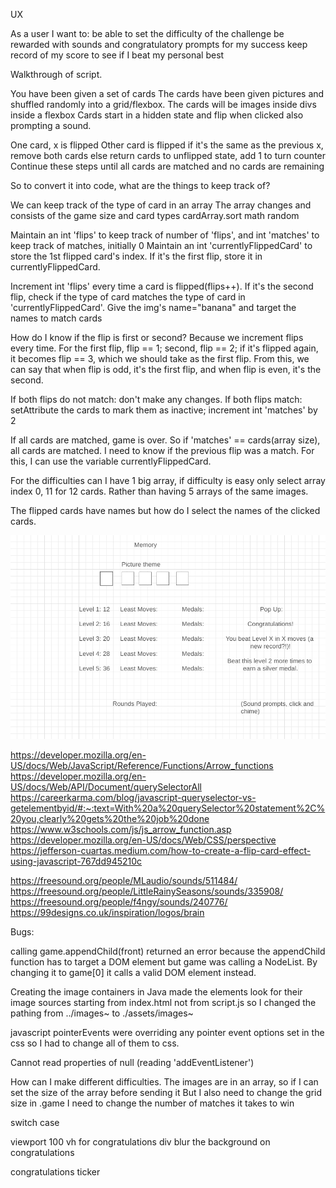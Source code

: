 UX

As a user I want to:
be able to set the difficulty of the challenge
be rewarded with sounds and congratulatory prompts for my success
keep record of my score to see if I beat my personal best 

Walkthrough of script.

You have been given a set of cards
The cards have been given pictures and shuffled randomly into a grid/flexbox.
The cards will be images inside divs inside a flexbox
Cards start in a hidden state and flip when clicked also prompting a sound.

One card, x is flipped
Other card is flipped
    if it's the same as the previous x, remove both cards
        else return cards to unflipped state, add 1 to turn counter
Continue these steps until all cards are matched and no cards are remaining

So to convert it into code, what are the things to keep track of?

We can keep track of the type of card in an array
The array changes and consists of the game size and card types
cardArray.sort math random

Maintain an int 'flips' to keep track of number of 'flips', and int 'matches' to keep track of matches, initially 0
Maintain an int 'currentlyFlippedCard' to store the 1st flipped card's index.
If it's the first flip, store it in currentlyFlippedCard.

Increment int 'flips' every time a card is flipped(flips++).
If it's the second flip, check if the type of card matches the type of card in 'currentlyFlippedCard'.
Give the img's name="banana" and target the names to match cards

How do I know if the flip is first or second? Because we increment flips every time.
For the first flip, flip == 1; second, flip == 2; if it's flipped again, it becomes flip == 3, which we should take as the first flip.
From this, we can say that when flip is odd, it's the first flip, and when flip is even, it's the second.

If both flips do not match: don't make any changes.
If both flips match: setAttribute the cards to mark them as inactive; increment int 'matches' by 2

If all cards are matched, game is over. So if 'matches' == cards(array size), all cards are matched.
I need to know if the previous flip was a match. For this, I can use the variable currentlyFlippedCard.

For the difficulties can I have 1 big array, if difficulty is easy only select array index 0, 11 for 12 cards. Rather than having 5 arrays of the same images.

The flipped cards have names but how do I select the names of the clicked cards.



![Wireframe Image](/assets/images/wireframe.png)

https://developer.mozilla.org/en-US/docs/Web/JavaScript/Reference/Functions/Arrow_functions
https://developer.mozilla.org/en-US/docs/Web/API/Document/querySelectorAll
https://careerkarma.com/blog/javascript-queryselector-vs-getelementbyid/#:~:text=With%20a%20querySelector%20statement%2C%20you,clearly%20gets%20the%20job%20done
https://www.w3schools.com/js/js_arrow_function.asp
https://developer.mozilla.org/en-US/docs/Web/CSS/perspective
https://jefferson-cuartas.medium.com/how-to-create-a-flip-card-effect-using-javascript-767dd945210c

https://freesound.org/people/MLaudio/sounds/511484/
https://freesound.org/people/LittleRainySeasons/sounds/335908/
https://freesound.org/people/f4ngy/sounds/240776/
https://99designs.co.uk/inspiration/logos/brain

Bugs:

calling game.appendChild(front) returned an error because the appendChild function has to target a DOM element but game was calling a NodeList. By changing it to game[0] it calls a valid DOM element instead.

Creating the image containers in Java made the elements look for their image sources starting from index.html not from script.js so I changed the pathing from ../images~ to ./assets/images~

javascript pointerEvents were overriding any pointer event options set in the css so I had to change all of them to css.

Cannot read properties of null (reading 'addEventListener')

How can I make different difficulties.
The images are in an array, so if I can set the size of the array before sending it
But I also need to change the grid size in .game
I need to change the number of matches it takes to win

switch case

viewport 100 vh for congratulations div
blur the background on congratulations

congratulations ticker
